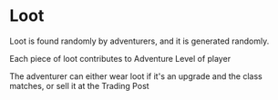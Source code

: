 # Loot

Loot is found randomly by adventurers, and it is generated randomly.

Each piece of loot contributes to Adventure Level of player

The adventurer can either wear loot if it's an upgrade and the class matches, or sell it at the Trading Post

